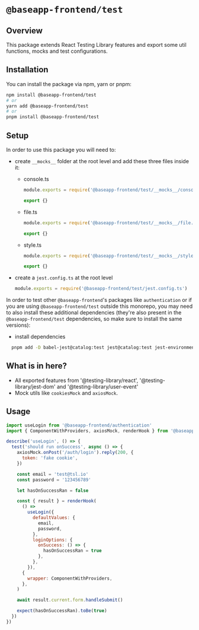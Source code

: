 # **`@baseapp-frontend/test`**

## **Overview**

This package extends React Testing Library features and export some util functions, mocks and test configurations.

## **Installation**

You can install the package via npm, yarn or pnpm:

```bash
npm install @baseapp-frontend/test
# or
yarn add @baseapp-frontend/test
# or
pnpm install @baseapp-frontend/test
```

## **Setup**

In order to use this package you will need to:

- create `__mocks__` folder at the root level and add these three files inside it:
  - console.ts

    ```ts
    module.exports = require('@baseapp-frontend/test/__mocks__/console.ts')

    export {}
    ```

  - file.ts

    ```ts
    module.exports = require('@baseapp-frontend/test/__mocks__/file.ts')

    export {}
    ```

  - style.ts

    ```ts
    module.exports = require('@baseapp-frontend/test/__mocks__/style.ts')

    export {}
    ```

- create a `jest.config.ts` at the root level
  ```ts
  module.exports = require('@baseapp-frontend/test/jest.config.ts')
  ```

In order to test other `@baseapp-frontend`'s packages like `authentication` or if you are using `@baseapp-frontend/test` outside this monorepo, you may need to also install these additional dependencies (they're also present in the `@baseapp-frontend/test` dependencies, so make sure to install the same versions):

- install dependencies

```bash
  pnpm add -D babel-jest@catalog:test jest@catalog:test jest-environment-jsdom@catalog:test ts-jest@catalog:test ts-node@catalog:test @types/jest@catalog:test @testing-library/jest-dom@catalog:test @testing-library/react@catalog:test @testing-library/user-event@catalog:test
```

## **What is in here?**

- All exported features from '@testing-library/react', '@testing-library/jest-dom' and '@testing-library/user-event'
- Mock utils like `cookiesMock` and `axiosMock`.

## **Usage**

```jsx
import useLogin from '@baseapp-frontend/authentication'
import { ComponentWithProviders, axiosMock, renderHook } from '@baseapp-frontend/test'

describe('useLogin', () => {
  test('should run onSuccess', async () => {
    axiosMock.onPost('/auth/login').reply(200, {
      token: 'fake cookie',
    })

    const email = 'test@tsl.io'
    const password = '123456789'

    let hasOnSuccessRan = false

    const { result } = renderHook(
      () =>
        useLogin({
          defaultValues: {
            email,
            password,
          },
          loginOptions: {
            onSuccess: () => {
              hasOnSuccessRan = true
            },
          },
        }),
      {
        wrapper: ComponentWithProviders,
      },
    )

    await result.current.form.handleSubmit()

    expect(hasOnSuccessRan).toBe(true)
  })
})
```
